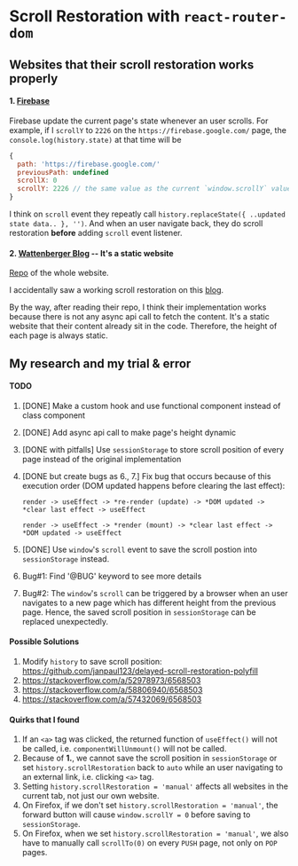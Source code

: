 # Scroll Restoration with `react-router-dom`

## Websites that their scroll restoration works properly

#### 1. [Firebase](https://firebase.google.com/)

Firebase update the current page's state whenever an user scrolls. For example, if I `scrollY` to `2226` on the `https://firebase.google.com/` page, the `console.log(history.state)` at that time will be

```javascript
{
  path: 'https://firebase.google.com/'
  previousPath: undefined
  scrollX: 0
  scrollY: 2226 // the same value as the current `window.scrollY` value
}
```

I think on `scroll` event they repeatly call `history.replaceState({ ..updated state data.. }, '')`. And when an user navigate back, they do scroll restoration **before** adding `scroll` event listener.

#### 2. [Wattenberger Blog](https://wattenberger.com/blog) -- It's a static website

[Repo](https://github.com/Wattenberger/Wattenberger-2019) of the whole website.

I accidentally saw a working scroll restoration on this [blog](https://wattenberger.com/blog/react-hooks).

By the way, after reading their repo, I think their implementation works because there is not any async api call to fetch the content. It's a static website that their content already sit in the code. Therefore, the height of each page is always static.

## My research and my trial & error

#### TODO

1. [DONE] Make a custom hook and use functional component instead of class component
2. [DONE] Add async api call to make page's height dynamic
3. [DONE with pitfalls] Use `sessionStorage` to store scroll position of every page instead of the original implementation
4. [DONE but create bugs as 6., 7.] Fix bug that occurs because of this execution order (DOM updated happens before clearing the last effect):

   ```
   render -> useEffect -> *re-render (update) -> *DOM updated -> *clear last effect -> useEffect

   render -> useEffect -> *render (mount) -> *clear last effect -> *DOM updated -> useEffect
   ```

5. [DONE] Use `window`'s `scroll` event to save the scroll postion into `sessionStorage` instead.
6. Bug#1: Find '@BUG' keyword to see more details
7. Bug#2: The `window`'s `scroll` can be triggered by a browser when an user navigates to a new page which has different height from the previous page. Hence, the saved scroll position in `sessionStorage` can be replaced unexpectedly.

#### Possible Solutions

1. Modify `history` to save scroll position: https://github.com/janpaul123/delayed-scroll-restoration-polyfill
2. https://stackoverflow.com/a/52978973/6568503
3. https://stackoverflow.com/a/58806940/6568503
4. https://stackoverflow.com/a/57432069/6568503

#### Quirks that I found

1. If an `<a>` tag was clicked, the returned function of `useEffect()` will not be called, i.e. `componentWillUnmount()` will not be called.
2. Because of **1.**, we cannot save the scroll position in `sessionStorage` or set `history.scrollRestoration` back to `auto` while an user navigating to an external link, i.e. clicking `<a>` tag.
3. Setting `history.scrollRestoration = 'manual'` affects all websites in the current tab, not just our own website.
4. On Firefox, if we don't set `history.scrollRestoration = 'manual'`, the forward button will cause `window.scrollY = 0` before saving to `sessionStorage`.
5. On Firefox, when we set `history.scrollRestoration = 'manual'`, we also have to manually call `scrollTo(0)` on every `PUSH` page, not only on `POP` pages.
